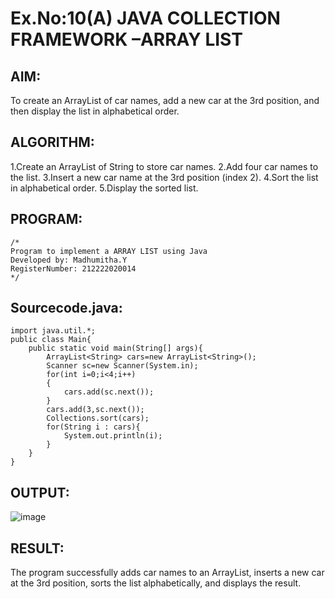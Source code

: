 # Ex.No:10(A)         JAVA COLLECTION FRAMEWORK –ARRAY LIST
## AIM:
 To create an ArrayList of car names, add a new car at the 3rd position, and then display the list in alphabetical order.
## ALGORITHM:
1.Create an ArrayList of String to store car names.
2.Add four car names to the list.
3.Insert a new car name at the 3rd position (index 2).
4.Sort the list in alphabetical order.
5.Display the sorted list.


## PROGRAM:
 ```
/*
Program to implement a ARRAY LIST using Java
Developed by: Madhumitha.Y
RegisterNumber: 212222020014 
*/
```

## Sourcecode.java:
```
import java.util.*;
public class Main{
    public static void main(String[] args){
        ArrayList<String> cars=new ArrayList<String>();
        Scanner sc=new Scanner(System.in);
        for(int i=0;i<4;i++)
        {
            cars.add(sc.next());
        }
        cars.add(3,sc.next());
        Collections.sort(cars);
        for(String i : cars){
            System.out.println(i);
        }
    }
}
```






## OUTPUT:
![image](https://github.com/user-attachments/assets/a09dc50a-c745-4694-9365-99242fdb9052)



## RESULT:
The program successfully adds car names to an ArrayList, inserts a new car at the 3rd position, sorts the list alphabetically, and displays the result.

